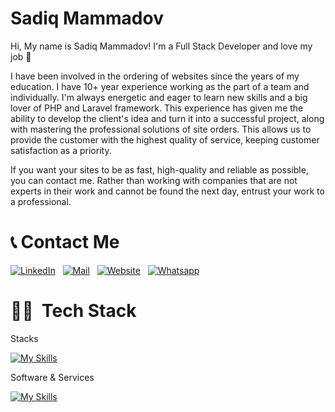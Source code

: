 # Sadiq Mammadov

Hi, My name is Sadiq Mammadov!
I'm a Full Stack Developer and love my job 💙

I have been involved in the ordering of websites since the years of my education. I have 10+ year experience working as the part of a team and individually. I'm always energetic and eager to learn new skills and a big lover of PHP and Laravel framework. This experience has given me the ability to develop the client's idea and turn it into a successful project, along with mastering the professional solutions of site orders. This allows us to provide the customer with the highest quality of service, keeping customer satisfaction as a priority.

If you want your sites to be as fast, high-quality and reliable as possible, you can contact me. Rather than working with companies that are not experts in their work and cannot be found the next day, entrust your work to a professional.


# 📞 Contact Me

<a href="https://www.linkedin.com/in/sadiq-memmedov/" target="_blank"><img src="https://img.shields.io/badge/linkedin-%230077B5.svg?&style=for-the-badge&logo=linkedin&logoColor=white" alt="LinkedIn" /></a>&nbsp;&nbsp;
<a href="mailto:sadiqmemmedov93@mail.ru" target="_blank"><img src="https://img.shields.io/badge/mail-%23D14836.svg?&style=for-the-badge&logo=gmail&logoColor=white" alt="Mail"/></a>&nbsp;&nbsp;
<a href="https://mrsadiq.info" target="_blank"><img src="https://img.shields.io/badge/WEBSITE-4285F4?style=for-the-badge&logo=GoogleChrome&logoColor=white" alt="Website"/></a>&nbsp;&nbsp;
<a href="https://api.whatsapp.com/send?phone=994774340711" target="_blank"><img src="https://img.shields.io/badge/WhatsApp-25D366?style=for-the-badge&logo=whatsapp&logoColor=white" alt="Whatsapp"/></a>&nbsp;&nbsp;


# 👨‍💻 &nbsp;Tech Stack

Stacks

[![My Skills](https://skillicons.dev/icons?i=php,laravel,git,mysql,js,jquery,html,css,bootstrap,sass,seo&theme=light)](https://mrsadiq.info)

Software & Services

[![My Skills](https://skillicons.dev/icons?i=git,github,postman,stackoverflow,cloudflare,linux&theme=light)](https://mrsadiq.info)
